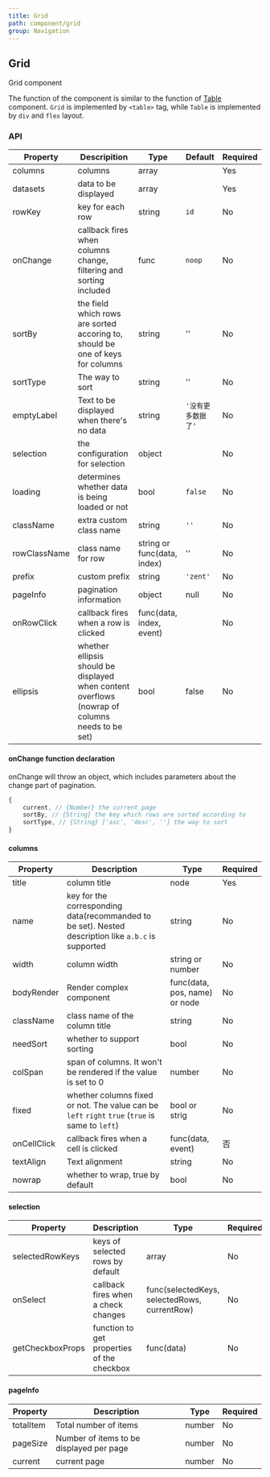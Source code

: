 ```yaml
---
title: Grid
path: component/grid
group: Navigation
---
```


## Grid

Grid component

The function of the component is similar to the function of [Table](table) component. `Grid` is implemented by `<table>` tag, while `Table` is implemented by `div` and `flex` layout.

### API

| Property     | Descripition                     | Type    | Default   | Required |
| -------- | ------------------------------------ | ----- | ------- | ------- |
| columns  | columns                            | array |         |   Yes    |
| datasets | data to be displayed                         | array |         |   Yes    |
| rowKey   | key for each row                          | string |  `id`    |   No    |
| onChange | callback fires when columns change, filtering and sorting included  | func | `noop` | No    |
| sortBy   | the field which rows are sorted accoring to, should be one of keys for columns| string | '' | No |
| sortType | The way to sort                            | string  |     ''   |   No    |
| emptyLabel | Text to be displayed when there's no data                | string   | `'没有更多数据了'` | No |
| selection  | the configuration for selection                | object     |         | No    |
| loading    | determines whether data is being loaded or not          | bool          | `false` | No  |
| className  | extra custom class name                    | string        | `''`   | No   |
| rowClassName | class name for row                  | string or func(data, index) |  ''   | No   |
| prefix     | custom prefix                       | string       | `'zent'` | No  |
| pageInfo   | pagination information               | object        | null   | No  |
| onRowClick | callback fires when a row is clicked                     | func(data, index, event) | | No |
| ellipsis   | whether ellipsis should be displayed when content overflows (nowrap of columns needs to be set) | bool | false | No |

#### onChange function declaration
onChange will throw an object, which includes parameters about the change part of pagination.

```js
{
	current, // {Number} the current page
	sortBy, // {String} the key which rows are sorted according to
	sortType, // {String} ['asc', 'desc', ''] the way to sort
}
```

#### columns

| Property         | Description                               | Type        | Required |
| ---------- | ----------------------------------- | ---------- | ---- |
| title      | column title                       |  node       | Yes    |
| name       | key for the corresponding data(recommanded to be set). Nested description like `a.b.c` is supported  | string   | No    |
| width      | column width                             | string or number | No    |
| bodyRender | Render complex component                        | func(data, pos, name) or node |  No  |
| className  | class name of the column title                 | string |  No  |
| needSort   | whether to support sorting  | bool   | No   |
| colSpan    | span of columns. It won't be rendered if the value is set to 0             | number | No    |
| fixed      | whether columns fixed or not. The value can be `left` `right` `true` (`true` is same to `left`) | bool or strig | No |
| onCellClick | callback fires when a cell is clicked                     | func(data, event) | 否 |
| textAlign  | Text alignment                        | string | No |
| nowrap     | whether to wrap, true by default                    | bool | No |


#### selection

| Property              | Description              | Type    | Required |
| --------------- | --------------- | ----- | ---- |
| selectedRowKeys | keys of selected rows by default            | array | No    |
| onSelect | callback fires when a check changes | func(selectedKeys, selectedRows, currentRow)  | No |
| getCheckboxProps | function to get properties of the checkbox | func(data) | No |


#### pageInfo

| Property              | Description              | Type  | Required |
| --------------- | --------------- | --- | ----- |
| totalItem | Total number of items | number| No    |
| pageSize | Number of items to be displayed per page   | number | No    |
| current | current page | number | No |


<style>
  .switch {
		margin-bottom: 10px;
  }
  .big-size {
  	font-size: 20px;
  }
</style>
